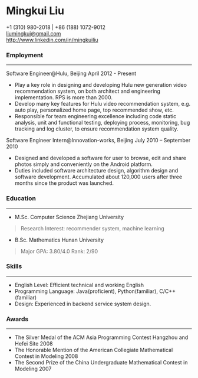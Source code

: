 # Mingkui Liu
+1 (310) 980-2018 | +86 (188) 1072-9012  
<liumingkui@gmail.com>  
<http://www.linkedin.com/in/mingkuiliu>  

### Employment
---
Software Engineer@Hulu, Beijing    April 2012 - Present
- Play a key role in designing and developing Hulu new generation video
recommendation system, on both architect and engineering implementation.
RPS is more than 2000.
- Develop many key features for Hulu video recommendation system, e.g. auto
play, personalized home page, top recommended show, etc.
- Responsible for team engineering excellence including code static analysis,
unit and functional testing, deploying process, monitoring, bug tracking and
log cluster, to ensure recommendation system quality.

Software Engineer Intern@Innovation-works, Beijing    July 2010 – September 2010
- Designed and developed a software for user to browse, edit and share photos
simply and conveniently on the Android platform.
- Duties included software architecture design, algorithm design and software
development. Accumulated about 120,000 users after three months since
the product was launched.

### Education
------
- M.Sc. Computer Science Zhejiang University  
> Research Interest: recommender system, machine learning
- B.Sc. Mathematics Hunan University  
> Major GPA: 3.80/4.0 Rank: 2/90

### Skills
------
- English Level: Efficient technical and working English
- Programming Language: Java(proficient), Python(familiar), C/C++(familiar)
- Design: Experienced in backend service system design.

### Awards
------
- The Silver Medal of the ACM Asia Programming Contest Hangzhou and Hefei Site 2008
- The Honorable Mention of the American Collegiate Mathematical Contest in Modeling 2008
- The Second Prize of the China Undergraduate Mathematical Contest in Modeling 2007
